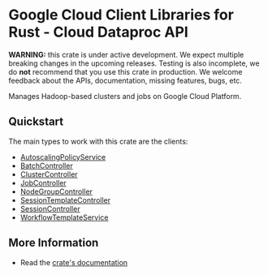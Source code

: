 # Google Cloud Client Libraries for Rust - Cloud Dataproc API

<!-- Code generated by sidekick. DO NOT EDIT. -->

**WARNING:** this crate is under active development. We expect multiple breaking
changes in the upcoming releases. Testing is also incomplete, we do **not**
recommend that you use this crate in production. We welcome feedback about the
APIs, documentation, missing features, bugs, etc.

Manages Hadoop-based clusters and jobs on Google Cloud Platform.

## Quickstart

The main types to work with this crate are the clients:

* [AutoscalingPolicyService](https://docs.rs/google-cloud-dataproc-v1/latest/google_cloud_dataproc_v1/client/struct.AutoscalingPolicyService.html)
* [BatchController](https://docs.rs/google-cloud-dataproc-v1/latest/google_cloud_dataproc_v1/client/struct.BatchController.html)
* [ClusterController](https://docs.rs/google-cloud-dataproc-v1/latest/google_cloud_dataproc_v1/client/struct.ClusterController.html)
* [JobController](https://docs.rs/google-cloud-dataproc-v1/latest/google_cloud_dataproc_v1/client/struct.JobController.html)
* [NodeGroupController](https://docs.rs/google-cloud-dataproc-v1/latest/google_cloud_dataproc_v1/client/struct.NodeGroupController.html)
* [SessionTemplateController](https://docs.rs/google-cloud-dataproc-v1/latest/google_cloud_dataproc_v1/client/struct.SessionTemplateController.html)
* [SessionController](https://docs.rs/google-cloud-dataproc-v1/latest/google_cloud_dataproc_v1/client/struct.SessionController.html)
* [WorkflowTemplateService](https://docs.rs/google-cloud-dataproc-v1/latest/google_cloud_dataproc_v1/client/struct.WorkflowTemplateService.html)

## More Information

* Read the [crate's documentation](https://docs.rs/google-cloud-dataproc-v1/latest/google-cloud-dataproc-v1)
